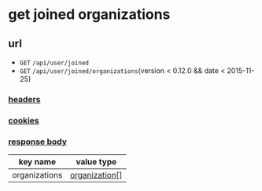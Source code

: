 # get joined organizations

## url

+ `GET` `/api/user/joined`
+ `GET` `/api/user/joined/organizations`(version < 0.12.0 && date < 2015-11-25)

### [headers](../request/headers.html)

### [cookies](../request/cookies.html)

### [response body](../response.html)

key name | value type
--- | ---
organizations | [organization](../organization.html)[]
